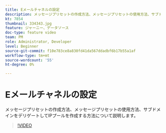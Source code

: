 ```yaml
---
title: Eメールチャネルの設定
description: メッセージプリセットの作成方法、メッセージプリセットの使用方法、サブドメインをデリゲートしてIPプールを作成する方法について説明します。
kt: 7854
thumbnail: 334343.jpg
feature: ジャーニー、データソース
doc-type: feature video
team: PM
role: Administrator, Developer
level: Beginner
source-git-commit: f10e783ce8a830fd41da567ddadbf6b17b55a1af
workflow-type: tm+mt
source-wordcount: '55'
ht-degree: 0%

---
```



# Eメールチャネルの設定

メッセージプリセットの作成方法、メッセージプリセットの使用方法、サブドメインをデリゲートしてIPプールを作成する方法について説明します。

>[!VIDEO](https://video.tv.adobe.com/v/334343?quality=12)
